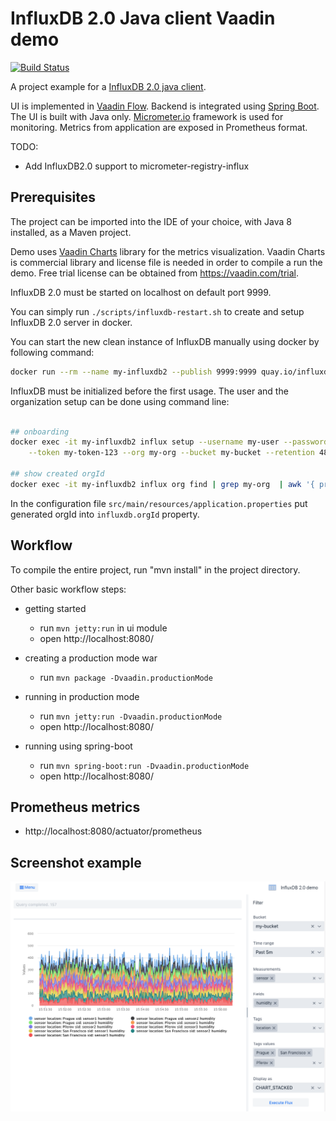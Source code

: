 # InfluxDB 2.0 Java client Vaadin demo

[![Build Status](https://travis-ci.org/rhajek/influx-demo.svg?branch=master)](https://travis-ci.org/rhajek/influx-demo)


A project example for a [InfluxDB 2.0 java client]([https://github.com/bonitoo-io/influxdb-client-java]). 

UI is implemented in [Vaadin Flow](https://vaadin.com/flow). Backend is integrated using [Spring Boot](https://spring.io/projects/spring-boot). 
The UI is built with Java only. [Micrometer.io](https://micrometer.io/) framework is used for monitoring. Metrics from application are exposed in Prometheus format.

TODO: 
- Add InfluxDB2.0 support to micrometer-registry-influx 

## Prerequisites

The project can be imported into the IDE of your choice, with Java 8 installed, as a Maven project.

Demo uses [Vaadin Charts](https://vaadin.com/components/vaadin-charts) library for the metrics visualization. Vaadin Charts is
commercial library and license file is needed in order to compile a run the demo. Free trial license can be obtained from https://vaadin.com/trial.

InfluxDB 2.0 must be started on localhost on default port 9999.

You can simply run `./scripts/influxdb-restart.sh` to create and setup InfluxDB 2.0 server in docker. 

 You can start the new clean instance of InfluxDB manually using docker
by following command: 

```bash
docker run --rm --name my-influxdb2 --publish 9999:9999 quay.io/influxdb/influx:nightly
```

InfluxDB must be initialized before the first usage. The user and the organization setup can be done using command line:

```bash

## onboarding
docker exec -it my-influxdb2 influx setup --username my-user --password my-password \
    --token my-token-123 --org my-org --bucket my-bucket --retention 48 --force

## show created orgId    
docker exec -it my-influxdb2 influx org find | grep my-org  | awk '{ print $1 }'

```
In the configuration file `src/main/resources/application.properties` put generated orgId into `influxdb.orgId` property.

## Workflow

To compile the entire project, run "mvn install" in the project directory.

Other basic workflow steps:

- getting started
  - run `mvn jetty:run` in ui module
  - open http://localhost:8080/
- creating a production mode war
  - run `mvn package -Dvaadin.productionMode ` 
- running in production mode
  - run `mvn jetty:run -Dvaadin.productionMode` 
  - open http://localhost:8080/

- running using spring-boot
  - run `mvn spring-boot:run -Dvaadin.productionMode` 
  - open http://localhost:8080/
  
  
## Prometheus metrics
-  http://localhost:8080/actuator/prometheus
 
## Screenshot example
![Example](doc/browse.png)
